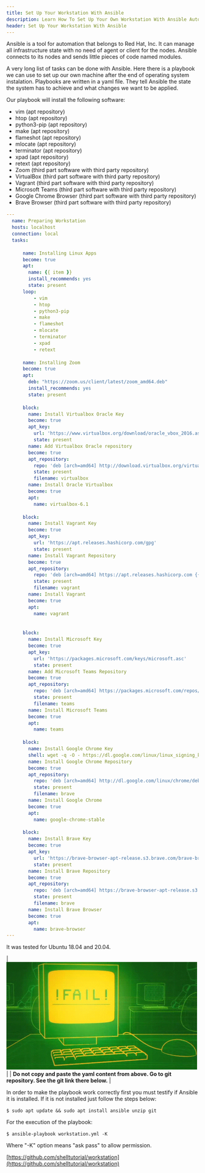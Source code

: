 ```yaml
---
title: Set Up Your Workstation With Ansible
description: Learn How To Set Up Your Own Workstation With Ansible Automation Tool
header: Set Up Your Workstation With Ansible
---
```


Ansible is a tool for automation that belongs to Red Hat, Inc. It can manage all infrastructure state with no need of agent or client for the nodes. Ansible connects to its nodes and sends little pieces of code named modules.

A very long list of tasks can be done with Ansible. Here there is a playbook we can use to set up our own machine after the end of operating system instalation. Playbooks are written in a yaml file. They tell Ansible the state the system has to achieve and what changes we want to be applied.

Our playbook will install the following software:

- vim (apt repository)
- htop (apt repository)
- python3-pip (apt repository)
- make (apt repository)
- flameshot (apt repository)
- mlocate (apt repository)
- terminator (apt repository)
- xpad (apt repository)
- retext (apt repository)
- Zoom (third part software with third party repository)
- VirtualBox (third part software with third party repository)
- Vagrant (third part software with third party repository)
- Microsoft Teams (third part software with third party repository)
- Google Chrome Browser (third part software with third party repository)
- Brave Browser (third part software with third party repository)

~~~ yaml
---
  name: Preparing Workstation  
  hosts: localhost  
  connection: local
  tasks:

      name: Installing Linux Apps
      become: true
      apt:
        name: {{ item }}
        install_recommends: yes
        state: present
      loop:
          - vim
          - htop
          - python3-pip
          - make
          - flameshot
          - mlocate
          - terminator
          - xpad
          - retext

      name: Installing Zoom
      become: true
      apt:
        deb: "https://zoom.us/client/latest/zoom_amd64.deb"
        install_recommends: yes
        state: present

      block:
        name: Install Virtualbox Oracle Key
        become: true
        apt_key:
          url: 'https://www.virtualbox.org/download/oracle_vbox_2016.asc'
          state: present
        name: Add Virtualbox Oracle repository
        become: true
        apt_repository:
          repo: 'deb [arch=amd64] http://download.virtualbox.org/virtualbox/debian {{ ansible_distribution_release }} contrib'
          state: present
          filename: virtualbox
        name: Install Oracle Virtualbox
        become: true
        apt:
          name: virtualbox-6.1

      block: 
        name: Install Vagrant Key
        become: true
        apt_key:
          url: 'https://apt.releases.hashicorp.com/gpg'
          state: present
        name: Install Vagrant Repository
        become: true
        apt_repository:
          repo: 'deb [arch=amd64] https://apt.releases.hashicorp.com {{ ansible_distribution_release }} main'
          state: present
          filename: vagrant
        name: Install Vagrant
        become: true
        apt:
          name: vagrant

          
      block:
        name: Install Microsoft Key
        become: true
        apt_key:
          url: 'https://packages.microsoft.com/keys/microsoft.asc'
          state: present
        name: Add Microsoft Teams Repository
        become: true
        apt_repository:
          repo: 'deb [arch=amd64] https://packages.microsoft.com/repos/ms-teams stable main'
          state: present
          filename: teams
        name: Install Microsoft Teams
        become: true
        apt:
          name: teams
        
      block: 
        name: Install Google Chrome Key
        shell: wget -q -O - https://dl.google.com/linux/linux_signing_key.pub | sudo apt-key add -
        name: Install Google Chrome Repository
        become: true
        apt_repository:
          repo: 'deb [arch=amd64] http://dl.google.com/linux/chrome/deb/ stable main'
          state: present
          filename: brave
        name: Install Google Chrome
        become: true
        apt:
          name: google-chrome-stable

      block: 
        name: Install Brave Key
        become: true
        apt_key:
          url: 'https://brave-browser-apt-release.s3.brave.com/brave-browser-archive-keyring.gpg'
          state: present
        name: Install Brave Repository
        become: true
        apt_repository:
          repo: 'deb [arch=amd64] https://brave-browser-apt-release.s3.brave.com/ stable main'
          state: present
          filename: brave
        name: Install Brave Browser
        become: true
        apt:
          name: brave-browser  
---
~~~

It was tested for Ubuntu 18.04 and 20.04.  
 
| ![fail](/assets/images/fail.gif) |  |  **Do not copy and paste the yaml content from above. Go to git repository. See the git link there below.** |

In order to make the playbook work correctly first you must testify if Ansible it is installed. If it is not installed just follow the steps below:

```console
$ sudo apt update && sudo apt install ansible unzip git
```

For the execution of the playbook:

```console
$ ansible-playbook workstation.yml -K
```

Where "-K" option means "ask pass" to allow permission.

[https://github.com/shelltutorial/workstation](https://github.com/shelltutorial/workstation)
